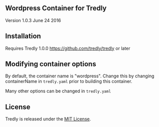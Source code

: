 ## Wordpress Container for Tredly

Version 1.0.3 June 24 2016

## Installation

Requires Tredly 1.0.0 <https://github.com/tredly/tredly> or later

## Modifying container options

By default, the container name is "wordpress". Change this by changing containerName in `tredly.yaml` prior to building this container.

Many other options can be changed in `tredly.yaml`

## License

Tredly is released under the [MIT License](http://www.opensource.org/licenses/MIT).
